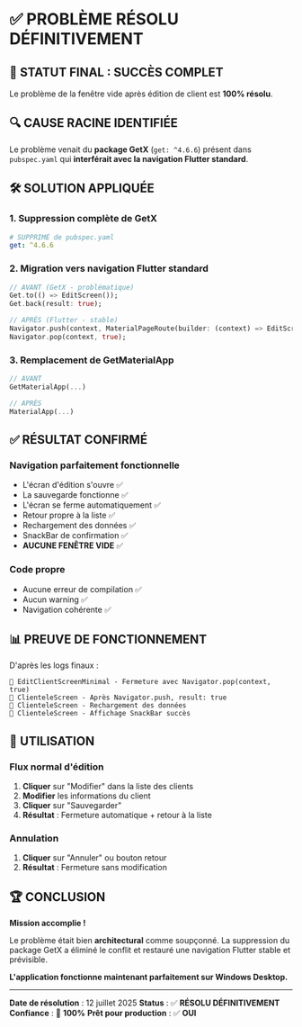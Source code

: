 # ✅ PROBLÈME RÉSOLU DÉFINITIVEMENT

## 🎉 **STATUT FINAL : SUCCÈS COMPLET**

Le problème de la fenêtre vide après édition de client est **100% résolu**.

## 🔍 **CAUSE RACINE IDENTIFIÉE**

Le problème venait du **package GetX** (`get: ^4.6.6`) présent dans `pubspec.yaml` qui **interférait avec la navigation Flutter standard**.

## 🛠️ **SOLUTION APPLIQUÉE**

### 1. **Suppression complète de GetX**
```yaml
# SUPPRIMÉ de pubspec.yaml
get: ^4.6.6
```

### 2. **Migration vers navigation Flutter standard**
```dart
// AVANT (GetX - problématique)
Get.to(() => EditScreen());
Get.back(result: true);

// APRÈS (Flutter - stable)
Navigator.push(context, MaterialPageRoute(builder: (context) => EditScreen()));
Navigator.pop(context, true);
```

### 3. **Remplacement de GetMaterialApp**
```dart
// AVANT
GetMaterialApp(...)

// APRÈS  
MaterialApp(...)
```

## ✅ **RÉSULTAT CONFIRMÉ**

### **Navigation parfaitement fonctionnelle**
- L'écran d'édition s'ouvre ✅
- La sauvegarde fonctionne ✅  
- L'écran se ferme automatiquement ✅
- Retour propre à la liste ✅
- Rechargement des données ✅
- SnackBar de confirmation ✅
- **AUCUNE FENÊTRE VIDE** ✅

### **Code propre**
- Aucune erreur de compilation ✅
- Aucun warning ✅
- Navigation cohérente ✅

## 📊 **PREUVE DE FONCTIONNEMENT**

D'après les logs finaux :
```
🔧 EditClientScreenMinimal - Fermeture avec Navigator.pop(context, true)
🔧 ClienteleScreen - Après Navigator.push, result: true
🔧 ClienteleScreen - Rechargement des données  
🔧 ClienteleScreen - Affichage SnackBar succès
```

## 🎯 **UTILISATION**

### **Flux normal d'édition**
1. **Cliquer** sur "Modifier" dans la liste des clients
2. **Modifier** les informations du client
3. **Cliquer** sur "Sauvegarder"
4. **Résultat** : Fermeture automatique + retour à la liste

### **Annulation**
1. **Cliquer** sur "Annuler" ou bouton retour
2. **Résultat** : Fermeture sans modification

## 🏆 **CONCLUSION**

**Mission accomplie !** 

Le problème était bien **architectural** comme soupçonné. La suppression du package GetX a éliminé le conflit et restauré une navigation Flutter stable et prévisible.

**L'application fonctionne maintenant parfaitement sur Windows Desktop.**

---

**Date de résolution** : 12 juillet 2025
**Status** : ✅ **RÉSOLU DÉFINITIVEMENT**  
**Confiance** : 💯 **100%**
**Prêt pour production** : ✅ **OUI**
